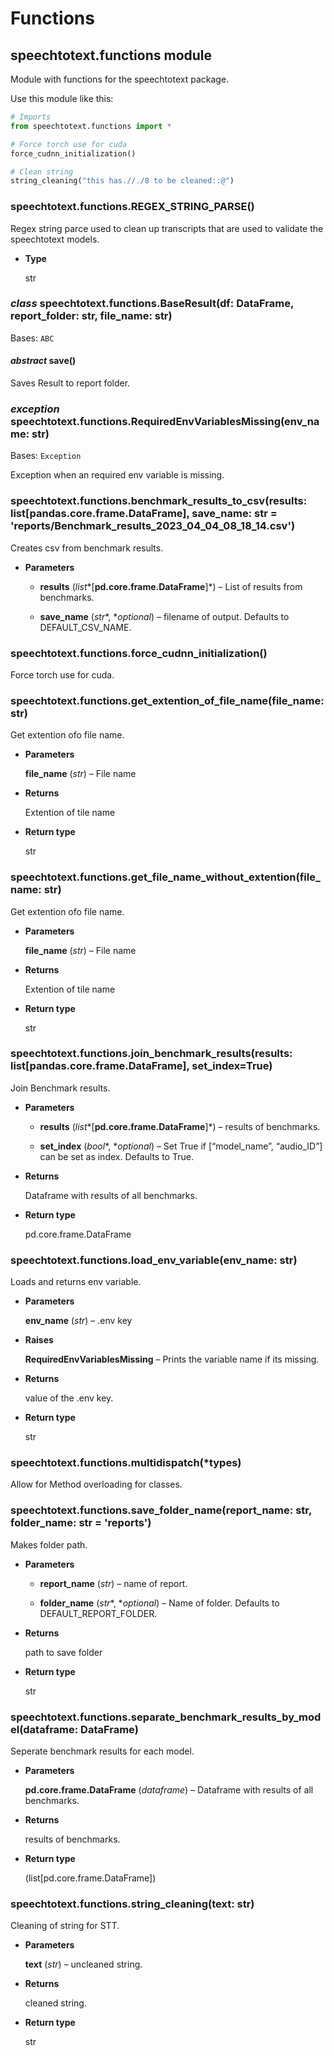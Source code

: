 # Functions

## speechtotext.functions module

Module with functions for the speechtotext package.

Use this module like this:

```python
# Imports
from speechtotext.functions import *

# Force torch use for cuda
force_cudnn_initialization()

# Clean string
string_cleaning("this has.//./8 to be cleaned::@")
```


### speechtotext.functions.REGEX_STRING_PARSE()
Regex string parce used to clean up transcripts that are used to validate the speechtotext models.


* **Type**

    str



### _class_ speechtotext.functions.BaseResult(df: DataFrame, report_folder: str, file_name: str)
Bases: `ABC`


#### _abstract_ save()
Saves Result to report folder.


### _exception_ speechtotext.functions.RequiredEnvVariablesMissing(env_name: str)
Bases: `Exception`

Exception when an required env variable is missing.


### speechtotext.functions.benchmark_results_to_csv(results: list[pandas.core.frame.DataFrame], save_name: str = 'reports/Benchmark_results_2023_04_04_08_18_14.csv')
Creates csv from benchmark results.


* **Parameters**

    
    * **results** (*list**[**pd.core.frame.DataFrame**]*) – List of results from benchmarks.


    * **save_name** (*str**, **optional*) – filename of output. Defaults to DEFAULT_CSV_NAME.



### speechtotext.functions.force_cudnn_initialization()
Force torch use for cuda.


### speechtotext.functions.get_extention_of_file_name(file_name: str)
Get extention ofo file name.


* **Parameters**

    **file_name** (*str*) – File name



* **Returns**

    Extention of tile name



* **Return type**

    str



### speechtotext.functions.get_file_name_without_extention(file_name: str)
Get extention ofo file name.


* **Parameters**

    **file_name** (*str*) – File name



* **Returns**

    Extention of tile name



* **Return type**

    str



### speechtotext.functions.join_benchmark_results(results: list[pandas.core.frame.DataFrame], set_index=True)
Join Benchmark results.


* **Parameters**

    
    * **results** (*list**[**pd.core.frame.DataFrame**]*) – results of benchmarks.


    * **set_index** (*bool**, **optional*) – Set True if [“model_name”, “audio_ID”] can be set as index. Defaults to True.



* **Returns**

    Dataframe with results of all benchmarks.



* **Return type**

    pd.core.frame.DataFrame



### speechtotext.functions.load_env_variable(env_name: str)
Loads and returns env variable.


* **Parameters**

    **env_name** (*str*) – .env key



* **Raises**

    **RequiredEnvVariablesMissing** – Prints the variable name if its missing.



* **Returns**

    value of the .env key.



* **Return type**

    str



### speechtotext.functions.multidispatch(\*types)
Allow for Method overloading for classes.


### speechtotext.functions.save_folder_name(report_name: str, folder_name: str = 'reports')
Makes folder path.


* **Parameters**

    
    * **report_name** (*str*) – name of report.


    * **folder_name** (*str**, **optional*) – Name of folder. Defaults to DEFAULT_REPORT_FOLDER.



* **Returns**

    path to save folder



* **Return type**

    str



### speechtotext.functions.separate_benchmark_results_by_model(dataframe: DataFrame)
Seperate benchmark results for each model.


* **Parameters**

    **pd.core.frame.DataFrame** (*dataframe*) – Dataframe with results of all benchmarks.



* **Returns**

    results of benchmarks.



* **Return type**

    (list[pd.core.frame.DataFrame])



### speechtotext.functions.string_cleaning(text: str)
Cleaning of string for STT.


* **Parameters**

    **text** (*str*) – uncleaned string.



* **Returns**

    cleaned string.



* **Return type**

    str
